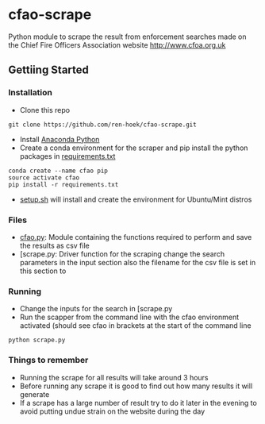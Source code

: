 # cfao-scrape

Python module to scrape the result from enforcement searches made
 on the Chief Fire Officers Association website http://www.cfoa.org.uk

## Gettiing Started

### Installation
* Clone this repo
```
git clone https://github.com/ren-hoek/cfao-scrape.git
```
* Install [Anaconda Python](https://docs.continuum.io/anaconda/install)
* Create a conda environment for the scraper and pip install the python
 packages in [requirements.txt](./requirments.txt)
``` 
conda create --name cfao pip
source activate cfao
pip install -r requirements.txt
```
* [setup.sh](./setup.sh) will install and create the environment for Ubuntu/Mint distros 

### Files
* [cfao.py](./cfao.py): Module containing the functions required to perform and save the results
 as csv file 
* [scrape.py[](./scrape.py): Driver function for the scraping change the search parameters in the input
 section also the filename for the csv file is set in this section to

### Running
* Change the inputs for the search in [scrape.py[](./scrape.py)
* Run the scapper from the command line with the cfao environment activated
 (should see cfao in brackets at the start of the command line
```
python scrape.py
``` 

### Things to remember
* Running the scrape for all results will take around 3 hours
* Before running any scrape it is good to find out how many
 results it will generate
* If a scrape has a large number of result try to do it later in
 the evening to avoid putting undue strain on the website during
 the day 
